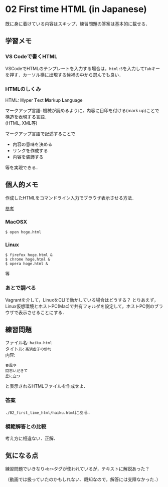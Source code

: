 # 02 First time HTML (in Japanese)

既に身に着けている内容はスキップ．練習問題の答案は基本的に載せる．

## 学習メモ

### VS Codeで書くHTML

VSCodeでHTMLのテンプレートを入力する場合は，`html:5`を入力して`Tab`キーを押す．カーソル横に出現する候補の中から選んでも良い．

### HTMLのしくみ

HTML: **H**yper **T**ext **M**arkup **L**anguage

マークアップ言語: 機械が読めるように，内容に目印を付ける(mark up)ことで構造を表現する言語．<br>
(HTML, XML等)

マークアップ言語で記述することで
- 内容の意味を決める
- リンクを作成する
- 内容を装飾する

等を実現できる．

## 個人的メモ

作成したHTMLをコマンドライン入力でブラウザ表示させる方法．

[参考](https://qiita.com/hkato/items/9ed477788633d1a62a7a)

### MacOSX

```
$ open hoge.html
```

### Linux

```
$ firefox hoge.html &
$ chrome hoge.html &
$ opera hoge.html &
```

等

### あとで調べる

Vagrantを介して，LinuxをCLIで動かしている場合はどうする？
とりあえず，Linux仮想環境とホストPC(Mac)で共有フォルダを設定して，ホストPC側のブラウザで表示させることにする．


## 練習問題

ファイル名: `haiku.html`<br>
タイトル: `高浜虚子の俳句`<br>
内容:

```
春風や
闘志いだきて
丘に立つ
```

と表示されるHTMLファイルを作成せよ．

### 答案

`./02_first_time_html/haiku.html`にある．

### 模範解答との比較

考え方に相違ない．正解．

## 気になる点

練習問題でいきなり`<br>`タグが使われているが，テキストに解説あった？

（動画では扱っていたのかもしれない．既知なので，解答には支障なかった．）